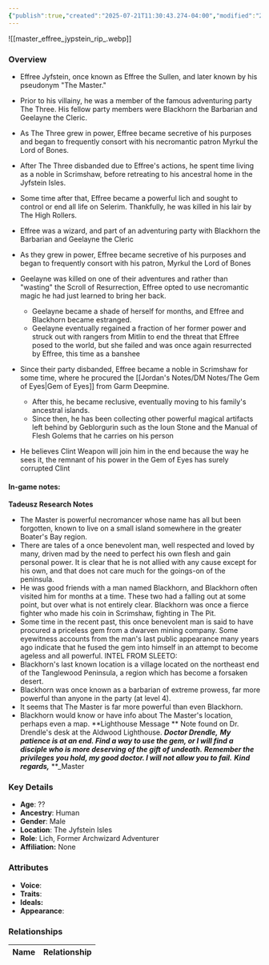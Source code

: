 ```yaml
---
{"publish":true,"created":"2025-07-21T11:30:43.274-04:00","modified":"2025-07-27T17:21:10.915-04:00","published":"2025-07-27T17:21:10.915-04:00","cssclasses":"","Age":"??","Ancestry":"Human","Gender":"Male","Location":["The Jyfstein Isles"],"Role":["Lich, Former Archwizard Adventurer"],"Affiliation":["None"],"Appearances":["[[00 -The High Rollers Campaign-]]"]}
---
```



![[master_effree_jypstein_rip_.webp]]

### Overview
- Effree Jyfstein, once known as Effree the Sullen, and later known by his pseudonym "The Master."
-  Prior to his villainy, he was a member of the famous adventuring party The Three. His fellow party members were Blackhorn the Barbarian and Geelayne the Cleric.
- As The Three grew in power, Effree became secretive of his purposes and began to frequently consort with his necromantic patron Myrkul the Lord of Bones.
- After The Three disbanded due to Effree's actions, he spent time living as a noble in Scrimshaw, before retreating to his ancestral home in the Jyfstein Isles.
- Some time after that, Effree became a powerful lich and sought to control or end all life on Selerim. Thankfully, he was killed in his lair by The High Rollers.

- Effree was a wizard, and part of an adventuring party with Blackhorn the Barbarian and Geelayne the Cleric
- As they grew in power, Effree became secretive of his purposes and began to frequently consort with his patron, Myrkul the Lord of Bones
- Geelayne was killed on one of their adventures and rather than "wasting" the Scroll of Resurrection, Effree opted to use necromantic magic he had just learned to bring her back.
	- Geelayne became a shade of herself for months, and Effree and Blackhorn became estranged.
	- Geelayne eventually regained a fraction of her former power and struck out with rangers from Mitlin to end the threat that Effree posed to the world, but she failed and was once again resurrected by Effree, this time as a banshee
- Since their party disbanded, Effree became a noble in Scrimshaw for some time, where he procured the [[Jordan's Notes/DM Notes/The Gem of Eyes\|Gem of Eyes]] from Garm Deepmine.
	- After this, he became reclusive, eventually moving to his family's ancestral islands.
	-  Since then, he has been collecting other powerful magical artifacts left behind by Geblorgurin such as the Ioun Stone and the Manual of Flesh Golems that he carries on his person
- He believes Clint Weapon will join him in the end because the way he sees it, the remnant of his power in the Gem of Eyes has surely corrupted Clint
#### In-game notes:
**Tadeusz Research Notes**
- The Master is powerful necromancer whose name has all but been forgotten, known to live on a small island somewhere in the greater Boater's Bay region.
- There are tales of a once benevolent man, well respected and loved by many, driven mad by the need to perfect his own flesh and gain personal power. It is clear that he is not allied with any cause except for his own, and that does not care much for the goings-on of the peninsula.
- He was good friends with a man named Blackhorn, and Blackhorn often visited him for months at a time. These two had a falling out at some point, but over what is not entirely clear. Blackhorn was once a fierce fighter who made his coin in Scrimshaw, fighting in The Pit.
- Some time in the recent past, this once benevolent man is said to have procured a priceless gem from a dwarven mining company. Some eyewitness accounts from the man's last public appearance many years ago indicate that he fused the gem into himself in an attempt to become ageless and all powerful.
INTEL FROM SLEETO:
- Blackhorn's last known location is a village located on the northeast end of the Tanglewood Peninsula, a region which has become a forsaken desert.
- Blackhorn was once known as a barbarian of extreme prowess, far more powerful than anyone in the party (at level 4).
- It seems that The Master is far more powerful than even Blackhorn.
- Blackhorn would know or have info about The Master's location, perhaps even a map.
**Lighthouse Message **
Note found on Dr. Drendle's desk at the Aldwood Lighthouse.
**_Doctor Drendle,_**
**_My patience is at an end. Find a way to use the gem, or I will find a disciple who is more deserving of the gift of undeath._**
**_Remember the privileges you hold, my good doctor. I will not allow you to fail._**
**_Kind regards,_**
**_Master

### Key Details
- **Age**: ??
- **Ancestry**: Human
- **Gender**: Male
- **Location**: The Jyfstein Isles
- **Role**: Lich, Former Archwizard Adventurer
- **Affiliation:** None

### Attributes
- **Voice**: 
- **Traits**: 
- **Ideals:** 
- **Appearance**:

### Relationships

| Name  | Relationship |
| ----- | ------------ |
